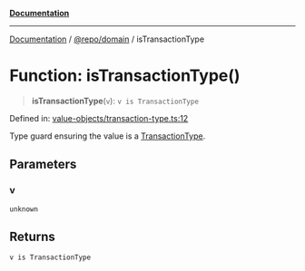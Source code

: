 [**Documentation**](../../../README.md)

***

[Documentation](../../../README.md) / [@repo/domain](../README.md) / isTransactionType

# Function: isTransactionType()

> **isTransactionType**(`v`): `v is TransactionType`

Defined in: [value-objects/transaction-type.ts:12](https://github.com/o3osatoshi/experiment/blob/f1d231870a1d13a36a9ead236d22edc1fb9797dd/packages/domain/src/value-objects/transaction-type.ts#L12)

Type guard ensuring the value is a [TransactionType](../type-aliases/TransactionType.md).

## Parameters

### v

`unknown`

## Returns

`v is TransactionType`
